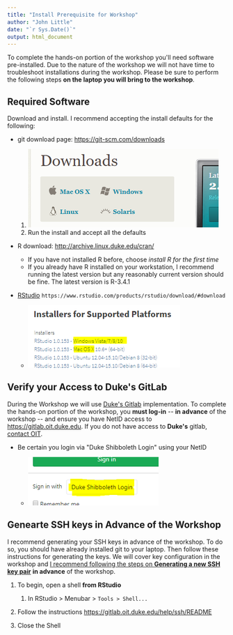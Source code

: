 ```yaml
---
title: "Install Prerequisite for Workshop"
author: "John Little"
date: "`r Sys.Date()`"
output: html_document
---
```


To complete the hands-on portion of the workshop you'll need software pre-installed.  Due to the nature of the workshop we will not have time to troubleshoot installations during the workshop.  Please be sure to perform the following steps **on the laptop you will bring to the workshop**.

## Required Software

Download and install.  I recommend accepting the install defaults for the following:

- git download page: https://git-scm.com/downloads

    1. ![](images/git_os.png "Click on the link to your OS") 
    1. Run the install and accept all the defaults
    
- R download: http://archive.linux.duke.edu/cran/

    - If you have not installed R before, choose *install R for the first time*
    - If you already have R installed on your workstation, I recommend running the latest version but any reasonably current version should be fine.  The latest version is R-3.4.1
    
- [RStudio](https://www.rstudio.com/products/rstudio/download/#download) `https://www.rstudio.com/products/rstudio/download/#download`

    - ![](images/rstudio_download.png "Click *Download Rstudio Desktiop*")


## Verify your Access to **Duke's** GitLab

During the Workshop we will use [Duke's Gitlab](https://gitlab.oit.duke.edu) implementation.  To complete the hands-on portion of the workshop, you **must log-in** -- **in advance** of the workshop -- and ensure you have NetID access to https://gitlab.oit.duke.edu.  If you do not have access to **Duke's** gitlab, [contact OIT](https://oit.duke.edu/help).

- Be certain you login via "Duke Shibboleth Login" using your NetID

    - ![](images/gitlab_shib_login.png)  

## Genearte SSH keys in Advance of the Workshop

I recommend generating your SSH keys in advance of the workshop.  To do so, you should have already installed git to your laptop.  Then follow these instructions for generating the keys.  We will cover key configuration in the workshop and [I recommend following the steps on **Generating a new SSH key pair**](https://gitlab.oit.duke.edu/help/ssh/README) **in advance** of the workshop.

1. To begin, open a shell **from RStudio**

    1. In RStudio > Menubar > `Tools > Shell...`
    
1. Follow the instructions https://gitlab.oit.duke.edu/help/ssh/README
1. Close the Shell
        



